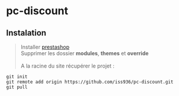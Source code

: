 # pc-discount
## Instalation

>Installer <a href="https://www.prestashop.com/">prestashop</a><br>
>Supprimer les dossier **modules**, **themes** et **override**
<br><br>
A la racine du site récupérer le projet : 
```
git init
git remote add origin https://github.com/iss936/pc-discount.git
git pull
```

